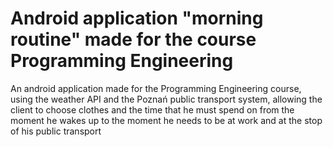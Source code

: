 # Android application "morning routine" made for the course Programming Engineering
An android application made for the Programming Engineering course, using the weather API and the Poznań public transport system, allowing the client to choose clothes and the time that he must spend on from the moment he wakes up to the moment he needs to be at work and at the stop of his public transport


